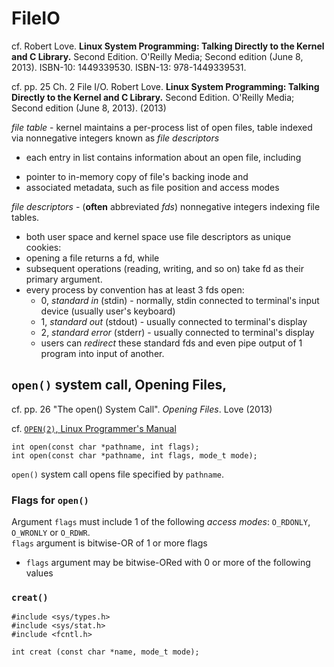 # FileIO

cf. Robert Love. **Linux System Programming: Talking Directly to the Kernel and C Library.** Second Edition. O'Reilly Media; Second edition (June 8, 2013). ISBN-10: 1449339530. ISBN-13: 978-1449339531. 

cf. pp. 25 Ch. 2 File I/O. Robert Love. **Linux System Programming: Talking Directly to the Kernel and C Library.** Second Edition. O'Reilly Media; Second edition (June 8, 2013). (2013)

*file table* - kernel maintains a per-process list of open files, table indexed via nonnegative integers known as *file descriptors*  
 - each entry in list contains information about an open file, including 
  * pointer to in-memory copy of file's backing inode and 
  * associated metadata, such as file position and access modes

*file descriptors* - (**often** abbreviated *fds*) nonnegative integers indexing file tables. 
  - both user space and kernel space use file descriptors as unique cookies:
  - opening a file returns a fd, while 
  - subsequent operations (reading, writing, and so on) take fd as their primary argument. 
  - every process by convention has at least 3 fds open:
    * 0, *standard in* (stdin) - normally, stdin connected to terminal's input device (usually user's keyboard) 
    * 1, *standard out* (stdout) - usually connected to terminal's display
    * 2, *standard error* (stderr) - usually connected to terminal's display
    - users can *redirect* these standard fds and even pipe output of 1 program into input of another.


## `open()` system call, Opening Files, 

cf. pp. 26 "The open() System Call". *Opening Files*. Love (2013)

cf. [`OPEN(2)`, Linux Programmer's Manual](http://man7.org/linux/man-pages/man2/open.2.html) 

``` 
int open(const char *pathname, int flags);
int open(const char *pathname, int flags, mode_t mode);
``` 
`open()` system call opens file specified by `pathname`. 

### Flags for `open()` 

Argument `flags` must include 1 of the following *access modes*: `O_RDONLY`, `O_WRONLY` or `O_RDWR`.  
`flags` argument is bitwise-OR of 1 or more flags 
  - `flags` argument may be bitwise-ORed with 0 or more of the following values 


### `creat()` 

``` 
#include <sys/types.h>
#include <sys/stat.h>
#include <fcntl.h>

int creat (const char *name, mode_t mode);

``` 
